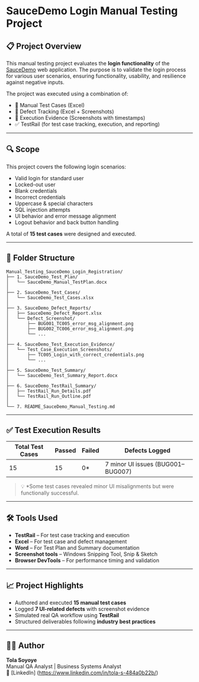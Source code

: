 
# SauceDemo Login Manual Testing Project

## 📋 Project Overview
This manual testing project evaluates the **login functionality** of the [SauceDemo](https://www.saucedemo.com) web application. The purpose is to validate the login process for various user scenarios, ensuring functionality, usability, and resilience against negative inputs.

The project was executed using a combination of:
- 📄 Manual Test Cases (Excel)
- 🐞 Defect Tracking (Excel + Screenshots)
- 📸 Execution Evidence (Screenshots with timestamps)
- ✅ TestRail (for test case tracking, execution, and reporting)

---

## 🔍 Scope
This project covers the following login scenarios:
- Valid login for standard user
- Locked-out user
- Blank credentials
- Incorrect credentials
- Uppercase & special characters
- SQL injection attempts
- UI behavior and error message alignment
- Logout behavior and back button handling

A total of **15 test cases** were designed and executed.

---

## 📂 Folder Structure

```
Manual_Testing_SauceDemo_Login_Registration/
├── 1. SauceDemo_Test_Plan/
│   └── SauceDemo_Manual_TestPlan.docx
│
├── 2. SauceDemo_Test_Cases/
│   └── SauceDemo_Test_Cases.xlsx
│
├── 3. SauceDemo_Defect_Reports/
│   ├── SauceDemo_Defect_Report.xlsx
│   └── Defect_Screenshot/
│       ├── BUG001_TC005_error_msg_alignment.png
│       ├── BUG002_TC006_error_msg_alignment.png
│       └── ...
│
├── 4. SauceDemo_Test_Execution_Evidence/
│   └── Test_Case_Execution_Screenshots/
│       ├── TC005_Login_with_correct_credentials.png
│       └── ...
│
├── 5. SauceDemo_Test_Summary/
│   └── SauceDemo_Test_Summary_Report.docx
│
├── 6. SauceDemo_TestRail_Summary/
│   ├── TestRail_Run_Details.pdf
│   └── TestRail_Run_Outline.pdf
│
└── 7. README_SauceDemo_Manual_Testing.md
```

---

## ✅ Test Execution Results

| Total Test Cases | Passed | Failed | Defects Logged |
|------------------|--------|--------|----------------|
| 15               | 15     | 0*     | 7 minor UI issues (BUG001–BUG007) |

> 💡 *Some test cases revealed minor UI misalignments but were functionally successful.

---

## 🛠️ Tools Used

- **TestRail** – For test case tracking and execution
- **Excel** – For test case and defect management
- **Word** – For Test Plan and Summary documentation
- **Screenshot tools** – Windows Snipping Tool, Snip & Sketch
- **Browser DevTools** – For performance timing and validation

---

## 📈 Project Highlights

- Authored and executed **15 manual test cases**
- Logged **7 UI-related defects** with screenshot evidence
- Simulated real QA workflow using **TestRail**
- Structured deliverables following **industry best practices**

---

## 🙋‍♀️ Author
**Tola Soyoye**  
Manual QA Analyst | Business Systems Analyst  
🔗 [LinkedIn] (https://www.linkedin.com/in/tola-s-484a0b22b/)
